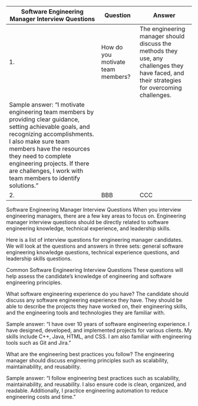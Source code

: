 |Software Engineering Manager Interview Questions | Question | Answer |
| ------ | ------ | ------ |
| 1. | How do you motivate team members? | The engineering manager should discuss the methods they use, any challenges they have faced, and their strategies for overcoming challenges.
Sample answer: “I motivate engineering team members by providing clear guidance, setting achievable goals, and recognizing accomplishments. I also make sure team members have the resources they need to complete engineering projects. If there are challenges, I work with team members to identify solutions.” |
| 2. | BBB | CCC |


Software Engineering Manager Interview Questions
When you interview engineering managers, there are a few key areas to focus on. Engineering manager interview questions should be directly related to software engineering knowledge, technical experience, and leadership skills.

Here is a list of interview questions for engineering manager candidates. We will look at the questions and answers in three sets: general software engineering knowledge questions, technical experience questions, and leadership skills questions.

Common Software Engineering Interview Questions
These questions will help assess the candidate’s knowledge of engineering and software engineering principles.

What software engineering experience do you have?
The candidate should discuss any software engineering experience they have. They should be able to describe the projects they have worked on, their engineering skills, and the engineering tools and technologies they are familiar with.

Sample answer: “I have over 10 years of software engineering experience. I have designed, developed, and implemented projects for various clients. My skills include C++, Java, HTML, and CSS. I am also familiar with engineering tools such as Git and Jira.”

What are the engineering best practices you follow?
The engineering manager should discuss engineering principles such as scalability, maintainability, and reusability.

Sample answer: “I follow engineering best practices such as scalability, maintainability, and reusability. I also ensure code is clean, organized, and readable. Additionally, I practice engineering automation to reduce engineering costs and time.”

